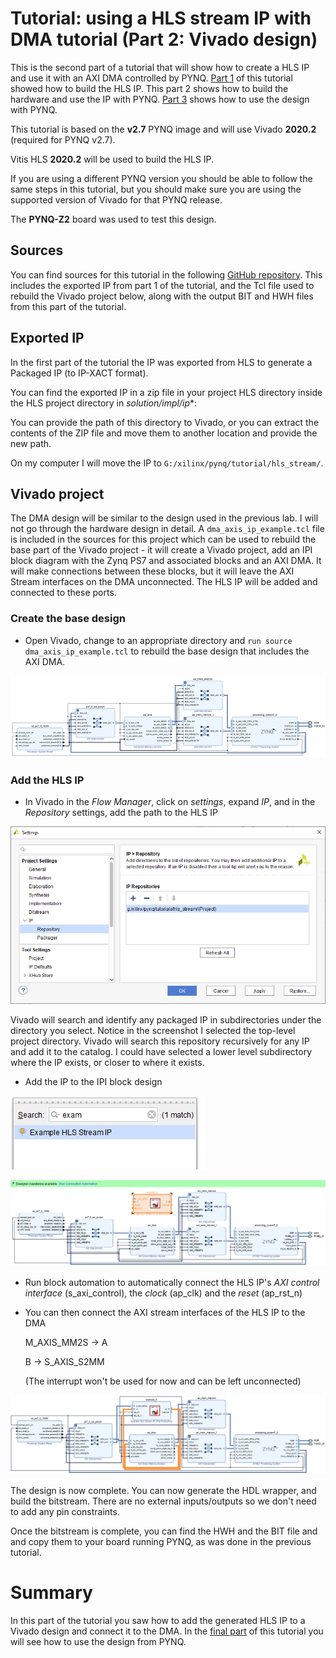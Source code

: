 # Tutorial: using a HLS stream IP with DMA tutorial (Part 2: Vivado design)

This is the second part of a tutorial that will show how to create a HLS IP and use it with an AXI DMA controlled by PYNQ. [Part 1](https://discuss.pynq.io/t/tutorial-using-a-hls-stream-ip-with-dma-tutorial-part-1-hls-design/3344?u=cathalmccabe) of this tutorial showed how to build the HLS IP. This part 2 shows how to build the hardware and use the IP with PYNQ. [Part 3](https://discuss.pynq.io/t/tutorial-using-a-hls-stream-ip-with-dma-part-3-using-the-hls-ip-from-pynq/3346?u=cathalmccabe) shows how to use the design with PYNQ.

This tutorial is based on the **v2.7** PYNQ image and will use Vivado **2020.2** (required for PYNQ v2.7). 

Vitis HLS **2020.2** will be used to build the HLS IP. 

If you are using a different PYNQ version you should be able to follow the same steps in this tutorial, but you should make sure you are using the supported version of Vivado for that PYNQ release. 

The **PYNQ-Z2** board was used to test this design.

## Sources

You can find sources for this tutorial in the following [GitHub repository](https://github.com/cathalmccabe/pynq_tutorials). This includes the exported IP from part 1 of the tutorial, and the Tcl file used to rebuild the Vivado project below, along with the output BIT and HWH files from this part of the tutorial. 

## Exported IP

In the first part of the tutorial the IP was exported from HLS to generate a Packaged IP (to IP-XACT format). 

You can find the exported IP in a zip file in your project HLS directory inside the HLS project directory in **solution*/impl/ip**:

You can provide the path of this directory to Vivado, or you can extract the contents of the ZIP file and move them to another location and provide the new path. 

On my computer I will move the IP to `G:/xilinx/pynq/tutorial/hls_stream/`. 

## Vivado project

The DMA design will be similar to the design used in the previous lab. I will not go through the hardware design in detail. A `dma_axis_ip_example.tcl` file is included in the sources for this project which can be used to rebuild the base part of the Vivado project - it will create a Vivado project, add an IPI block diagram with the Zynq PS7 and associated blocks and an AXI DMA. It will make connections between these blocks, but it will leave the AXI Stream interfaces on the DMA unconnected. The HLS IP will be added and connected to these ports.

### Create the base design

* Open Vivado, change to an appropriate directory and `run source dma_axis_ip_example.tcl` to rebuild the base design that includes the AXI DMA. 

[![](./images/vivado/base_design_t.png)](./images/vivado/base_design.png)

### Add the HLS IP

* In Vivado in the *Flow Manager*, click on *settings*, expand *IP*, and in the *Repository* settings, add the path to the HLS IP 

![](./images/vivado/ip_repo.png)

Vivado will search and identify any packaged IP in subdirectories under the directory you select. Notice in the screenshot I selected the top-level project directory. Vivado will search this repository recursively for any IP and add it to the catalog. I could have selected a lower level subdirectory where the IP exists, or closer to where it exists.  

* Add the IP to the IPI block design

![](./images/vivado/add_hls_ip.png)



![](./images/vivado/hls_ip_added.png)



* Run block automation to automatically connect the HLS IP's *AXI control interface* (s_axi_control), the *clock* (ap_clk) and the *reset* (ap_rst_n)

* You can then connect the AXI stream interfaces of the HLS IP to the DMA

  M_AXIS_MM2S -> A

  B -> S_AXIS_S2MM

  (The interrupt won't be used for now and can be left unconnected)

![](./images/vivado/axis_interfaces.png)

The design is now complete. You can now generate the HDL wrapper, and build the bitstream. There are no external inputs/outputs so we don't need to add any  pin constraints. 

Once the bitstream is complete, you can find the HWH and the BIT file and and copy them to your board running PYNQ, as was done in the previous tutorial. 

# Summary

In this part of the tutorial you saw how to add the generated HLS IP to a Vivado design and connect it to the DMA. In the [final part](https://discuss.pynq.io/t/tutorial-using-a-hls-stream-ip-with-dma-part-3-using-the-hls-ip-from-pynq/3346?u=cathalmccabe) of this tutorial you will see how to use the design from PYNQ.
